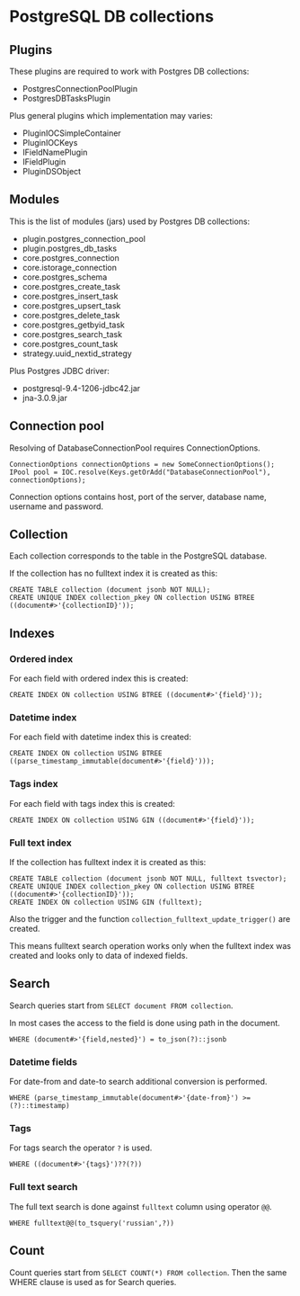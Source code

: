 # PostgreSQL DB collections

## Plugins

These plugins are required to work with Postgres DB collections:

* PostgresConnectionPoolPlugin
* PostgresDBTasksPlugin

Plus general plugins which implementation may varies:

* PluginIOCSimpleContainer
* PluginIOCKeys
* IFieldNamePlugin
* IFieldPlugin
* PluginDSObject

## Modules

This is the list of modules (jars) used by Postgres DB collections:

* plugin.postgres_connection_pool
* plugin.postgres_db_tasks
* core.postgres_connection
* core.istorage_connection
* core.postgres_schema
* core.postgres_create_task
* core.postgres_insert_task
* core.postgres_upsert_task
* core.postgres_delete_task
* core.postgres_getbyid_task
* core.postgres_search_task
* core.postgres_count_task
* strategy.uuid_nextid_strategy

Plus Postgres JDBC driver:

* postgresql-9.4-1206-jdbc42.jar
* jna-3.0.9.jar

## Connection pool

Resolving of DatabaseConnectionPool requires ConnectionOptions.

    ConnectionOptions connectionOptions = new SomeConnectionOptions();
    IPool pool = IOC.resolve(Keys.getOrAdd("DatabaseConnectionPool"), connectionOptions);
    
Connection options contains host, port of the server, database name, username and password.
    
## Collection

Each collection corresponds to the table in the PostgreSQL database.

If the collection has no fulltext index it is created as this:

    CREATE TABLE collection (document jsonb NOT NULL);
    CREATE UNIQUE INDEX collection_pkey ON collection USING BTREE ((document#>'{collectionID}'));

## Indexes

### Ordered index

For each field with ordered index this is created:

    CREATE INDEX ON collection USING BTREE ((document#>'{field}'));
    
### Datetime index

For each field with datetime index this is created:

    CREATE INDEX ON collection USING BTREE ((parse_timestamp_immutable(document#>'{field}')));
    
### Tags index

For each field with tags index this is created:

    CREATE INDEX ON collection USING GIN ((document#>'{field}'));

### Full text index        
        
If the collection has fulltext index it is created as this:

    CREATE TABLE collection (document jsonb NOT NULL, fulltext tsvector);
    CREATE UNIQUE INDEX collection_pkey ON collection USING BTREE ((document#>'{collectionID}'));
    CREATE INDEX ON collection USING GIN (fulltext);
    
Also the trigger and the function `collection_fulltext_update_trigger()` are created.

This means fulltext search operation works only when the fulltext index was created
and looks only to data of indexed fields.

## Search

Search queries start from `SELECT document FROM collection`.

In most cases the access to the field is done using path in the document.
 
    WHERE (document#>'{field,nested}') = to_json(?)::jsonb    
    
### Datetime fields

For date-from and date-to search additional conversion is performed.

    WHERE (parse_timestamp_immutable(document#>'{date-from}') >= (?)::timestamp)
    
### Tags

For tags search the operator `?` is used.
    
    WHERE ((document#>'{tags}')??(?))
    
### Full text search

The full text search is done against `fulltext` column using operator `@@`.

    WHERE fulltext@@(to_tsquery('russian',?))
    
## Count

Count queries start from `SELECT COUNT(*) FROM collection`.
Then the same WHERE clause is used as for Search queries.
